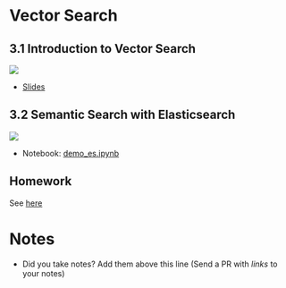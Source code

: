 # Vector Search 

## 3.1 Introduction to Vector Search

<a href="https://www.youtube.com/watch?v=C5AWdL3kg1Q&list=PL3MmuxUbc_hIB4fSqLy_0AfTjVLpgjV3R">
  <img src="https://markdown-videos-api.jorgenkh.no/youtube/C5AWdL3kg1Q">
</a>

* [Slides](https://github.com/dataML007/elastic_search/blob/main/Introduction%20to%20Vector%20DB.pdf)


## 3.2 Semantic Search with Elasticsearch

<a href="https://www.youtube.com/watch?v=ptByfB_YcEg&list=PL3MmuxUbc_hIB4fSqLy_0AfTjVLpgjV3R">
  <img src="https://markdown-videos-api.jorgenkh.no/youtube/ptByfB_YcEg">
</a>

* Notebook: [demo_es.ipynb](demo_es.ipynb)


## Homework

See [here](../cohorts/2024/03-vector-search/homework.md)


# Notes

* Did you take notes? Add them above this line (Send a PR with *links* to your notes)
